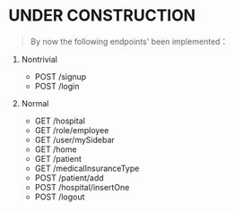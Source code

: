 # UNDER CONSTRUCTION
> By now the following endpoints' been implemented：

1. Nontrivial
    - POST /signup
    - POST /login

2. Normal
    - GET /hospital
    - GET /role/employee
    - GET /user/mySidebar
    - GET /home
    - GET /patient
    - GET /medicalInsuranceType
    - POST /patient/add
    - POST /hospital/insertOne
    - POST /logout
